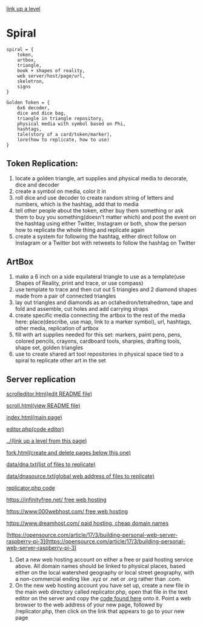 [link up a level](../)

# Spiral

    spiral = {
        token,
        artbox,
        triangle,
        book + shapes of reality,
        web server/host/page/url,
        skeletron,
        signs
    }

    Golden Token = {
        6x6 decoder,
        dice and dice bag,
        triangle in triangle repository,
        physical media with symbol based on Phi,
        hashtags,
        tale(story of a card/token/marker),
        lore(how to replicate, how to use)
    }


## Token Replication:

1. locate a golden triangle, art supplies and physical media to decorate, dice and decoder
2. create a symbol on media, color it in
3. roll dice and use decoder to create random string of letters and numbers, which is the hashtag, add that to media
4. tell other people about the token, either buy them something or ask them to buy you something(doesn't matter which) and post the event on the hashtag using either Twitter, Instagram or both, show the person how to replicate the whole thing and replicate again
5. create a system for following the hashtag, either direct follow on Instagram or a Twitter bot with retweets to follow the hashtag on Twitter

## ArtBox

1. make a 6 inch on a side equilateral triangle to use as a template(use Shapes of Reality, print and trace, or use compass)
2. use template to trace and then cut out 5 triangles and 2 diamond shapes made from a pair of connected triangles
3. lay out triangles and diamonds as an octahedron/tetrahedron, tape and fold and assemble, cut holes and add carrying straps
4. create specific media connecting the artbox to the rest of the media here: place(describe, use map, link to a marker symbol), url, hashtags, other media, replication of artbox
5. fill with art supplies needed for this set: markers, paint pens, pens, colored pencils, crayons, cardboard tools, sharpies, drafting tools, shape set, golden triangles
6. use to create shared art tool repositories in physical space tied to a spiral to replicate other art in the set

## Server replication


[scrolleditor.html(edit README file)](scrolleditor.html)

[scroll.html(view README file)](scroll.html)

[index.html(main page)](index.html)

[editor.php(code editor)](editor.php)

[../(link up a level from this page)](../)

[fork.html(create and delete pages below this one)](fork.html)

[data/dna.txt(list of files to replicate)](data/dna.txt)

[data/dnasource.txt(global web address of files to replicate)](data/dnasource.txt)

[replicator.php code](php/replicator.txt)

[https://infinityfree.net/ free web hosting](https://infinityfree.net/)

[https://www.000webhost.com/ free web hosting](https://www.000webhost.com/)

[https://www.dreamhost.com/ paid hosting, cheap domain names](https://www.dreamhost.com/)

[https://opensource.com/article/17/3/building-personal-web-server-raspberry-pi-3](https://opensource.com/article/17/3/building-personal-web-server-raspberry-pi-3)

1. Get a new web hosting account on either a free or paid hosting service above.  All domain names should be linked to physical places, based either on the local watershed geography or local street geography, with a non-commercial ending like .xyz or .net or .org rather than .com.  
2. On the new web hosting account you have set up, create a new file in the main web directory called replicator.php, open that file in the text editor on the server and copy the [code found here](php/replicator.txt) onto it.  Point a web browser to the web address of your new page, followed by /replicator.php, then click on the link that appears to go to your new page







